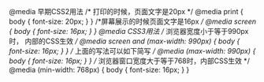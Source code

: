 @media
早期CSS2用法
/* 打印的时候，页面文字是20px */
@media print {
body { font-size: 20px; }
}
/*屏幕展示的时候页面文字是16px */
@media screen {
body { font-size: 16px; }
}
@media
CSS3用法
/* 浏览器宽度小于等于990px时， 内部的CSS生效 */
@media screen and (max-width: 990px) {
body { font-size: 16px; }
}
/* 上面的写法可以如下简写 */
@media (max-width: 990px) {
body { font-size: 16px; }
}
/* 浏览器窗口宽度大于等于768时，内部CSS生效 */
@media (min-width: 768px) {
body { font-size: 16px; }
}